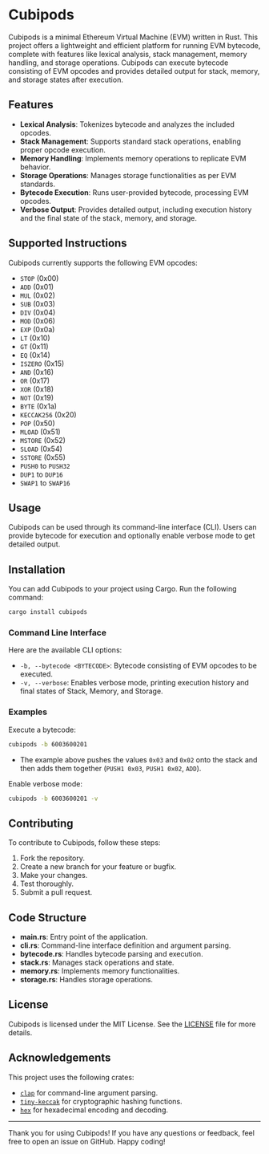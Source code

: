 # Cubipods

Cubipods is a minimal Ethereum Virtual Machine (EVM) written in Rust. This project offers a lightweight and efficient platform for running EVM bytecode, complete with features like lexical analysis, stack management, memory handling, and storage operations. Cubipods can execute bytecode consisting of EVM opcodes and provides detailed output for stack, memory, and storage states after execution.

## Features

- **Lexical Analysis**: Tokenizes bytecode and analyzes the included opcodes.
- **Stack Management**: Supports standard stack operations, enabling proper opcode execution.
- **Memory Handling**: Implements memory operations to replicate EVM behavior.
- **Storage Operations**: Manages storage functionalities as per EVM standards.
- **Bytecode Execution**: Runs user-provided bytecode, processing EVM opcodes.
- **Verbose Output**: Provides detailed output, including execution history and the final state of the stack, memory, and storage.

## Supported Instructions

Cubipods currently supports the following EVM opcodes:

- `STOP` (0x00)
- `ADD` (0x01)
- `MUL` (0x02)
- `SUB` (0x03)
- `DIV` (0x04)
- `MOD` (0x06)
- `EXP` (0x0a)
- `LT` (0x10)
- `GT` (0x11)
- `EQ` (0x14)
- `ISZERO` (0x15)
- `AND` (0x16)
- `OR` (0x17)
- `XOR` (0x18)
- `NOT` (0x19)
- `BYTE` (0x1a)
- `KECCAK256` (0x20)
- `POP` (0x50)
- `MLOAD` (0x51)
- `MSTORE` (0x52)
- `SLOAD` (0x54)
- `SSTORE` (0x55)
- `PUSH0` to `PUSH32`
- `DUP1` to `DUP16`
- `SWAP1` to `SWAP16`

## Usage

Cubipods can be used through its command-line interface (CLI). Users can provide bytecode for execution and optionally enable verbose mode to get detailed output.

## Installation

You can add Cubipods to your project using Cargo. Run the following command:

```sh
cargo install cubipods
```

### Command Line Interface

Here are the available CLI options:

- `-b, --bytecode <BYTECODE>`: Bytecode consisting of EVM opcodes to be executed.
- `-v, --verbose`: Enables verbose mode, printing execution history and final states of Stack, Memory, and Storage.

### Examples

Execute a bytecode:

```sh
cubipods -b 6003600201
```

- The example above pushes the values `0x03` and `0x02` onto the stack and then adds them together (`PUSH1 0x03`, `PUSH1 0x02`, `ADD`).

Enable verbose mode:

```sh
cubipods -b 6003600201 -v
```

## Contributing

To contribute to Cubipods, follow these steps:

1. Fork the repository.
2. Create a new branch for your feature or bugfix.
3. Make your changes.
4. Test thoroughly.
5. Submit a pull request.

## Code Structure

- **main.rs**: Entry point of the application.
- **cli.rs**: Command-line interface definition and argument parsing.
- **bytecode.rs**: Handles bytecode parsing and execution.
- **stack.rs**: Manages stack operations and state.
- **memory.rs**: Implements memory functionalities.
- **storage.rs**: Handles storage operations.

## License

Cubipods is licensed under the MIT License. See the [LICENSE](https://github.com/icanvardar/cubipods/blob/main/LICENSE) file for more details.

## Acknowledgements

This project uses the following crates:
- [`clap`](https://crates.io/crates/clap) for command-line argument parsing.
- [`tiny-keccak`](https://crates.io/crates/tiny-keccak) for cryptographic hashing functions.
- [`hex`](https://crates.io/crates/hex) for hexadecimal encoding and decoding.

---

Thank you for using Cubipods! If you have any questions or feedback, feel free to open an issue on GitHub. Happy coding!

